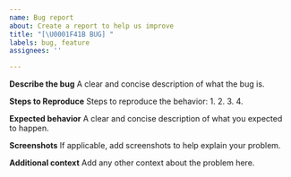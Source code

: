 ```yaml
---
name: Bug report
about: Create a report to help us improve
title: "[\U0001F41B BUG] "
labels: bug, feature
assignees: ''

---
```


**Describe the bug**
A clear and concise description of what the bug is.

**Steps to Reproduce**
Steps to reproduce the behavior:
1. 
2. 
3. 
4. 

**Expected behavior**
A clear and concise description of what you expected to happen.

**Screenshots**
If applicable, add screenshots to help explain your problem.

**Additional context**
Add any other context about the problem here.
